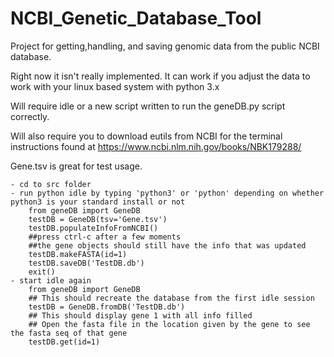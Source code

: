 # NCBI_Genetic_Database_Tool
Project for getting,handling, and saving genomic data from the public NCBI database.

Right now it isn't really implemented. It can work if you adjust the data to work with your linux based system with python 3.x

Will require idle or a new script written to run the geneDB.py script correctly.

Will also require you to download eutils from NCBI for the terminal instructions found at https://www.ncbi.nlm.nih.gov/books/NBK179288/

Gene.tsv is great for test usage.

    - cd to src folder 
	- run python idle by typing 'python3' or 'python' depending on whether python3 is your standard install or not
		from geneDB import GeneDB
		testDB = GeneDB(tsv='Gene.tsv')
		testDB.populateInfoFromNCBI()
		##press ctrl-c after a few moments
		##the gene objects should still have the info that was updated
		testDB.makeFASTA(id=1)
		testDB.saveDB('TestDB.db')
		exit()
	- start idle again
		from geneDB import GeneDB
		## This should recreate the database from the first idle session
		testDB = GeneDB.fromDB('TestDB.db')
		## This should display gene 1 with all info filled
		## Open the fasta file in the location given by the gene to see the fasta seq of that gene
		testDB.get(id=1)
		
		
	
		
